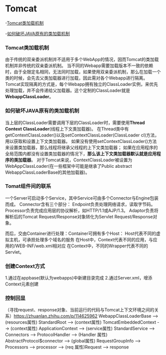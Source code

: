 # Tomcat 
-[Tomcat类加载机制](#Tomcat类加载机制)

-[如何破坏JAVA原有的类加载机制](#如何破坏JAVA原有的类加载机制)

### Tomcat类加载机制

由于传统的双亲委派机制并不适用于多个WebApp的情况，因而Tomcat的类加载机制并非传统的双亲委派机制。
当不同的Webapp需要加载版本不一致的依赖时，由于全限定名相同，无法同时加载，如果使用双亲委派机制，那么在加载一个类的时候，会先去父类加载器进行加载，因此需对各个Webapp进行隔离。
Tomcat实现隔离的方式是，每个Webapp拥有独立的ClassLoader实例，来优先处理加载，并不会传递给父加载器。这个定制的ClassLoader就是**WebappClassLoader**。



### 如何破坏JAVA原有的类加载机制

当上层的ClassLoader需要调用下层的ClassLoader时，需要使用**Thread Context ClassLoader**(线程上下文类加载器)。
在Thread类中有getContextClassLoader()以及setContextClassLoader(ClassLoader cl)方法，用以获取和设置上下文类加载器。
如果没有使用setContextClassLoader()方法来设置类加载器，那么线程将继承父线程的上下文类加载器；
如果在应用程序的全局范围内都没有设置类加载器的情况下，**那么该上下文类加载器默认就是应用程序的类加载器**。
对于Tomcat来说，ContextClassLoader被设置为WebAppClassLoader(在一些框架中可能是继承了Public abstract WebappClassLoaderBase的其他加载器)。



### Tomat组件间的联系

一个Server可启动多个Service，其中Service可由多个Connector与Engine包装而成。
Connector含有三个部分：
    Endpoint负责处理网络请求，读取字节码。
    Processor负责完成应用层的协议解析，如HTTP/1.1或AJP/1.3。
    Adaptor负责将解析后的Tomcat Request/Response对象转化为Servlet Request/Response对象。

而后，交由Container进行处理：Container可拥有多个Host：
    Host代表不同的虚拟主机，可承担处理多个域名的服务
    在Host中，Context代表不同的应用，与应用的/WEB-INF/web.xml相对应
    在Context中，不同的Wrapper代表不同的Servlet。
    
 
 ### 创建Context方式
 
 1.通过在appbase(默认为webapps)中新建目录完成
 2.通过Server.xml，增添Context元素创建
 
 
 ### 控制回显
 （寻找request、response对象、当前运行的代码与Tomcat上下文环境之间的关系）https://zhuanlan.zhihu.com/p/114625962
WebappClassLoaderBase --> (resources属性) StandardRoot --> (context属性) TomcatEmbeddedContext --> (context属性) ApplicationContext --> (service属性) StandardService --> Connectors --> ProtocolHandler --> (Handler 属性) AbstractProtocol$connector --> (global属性) RequestGroupInfo --> Processors --> processor --> (req 属性)Request --> response
 
 
